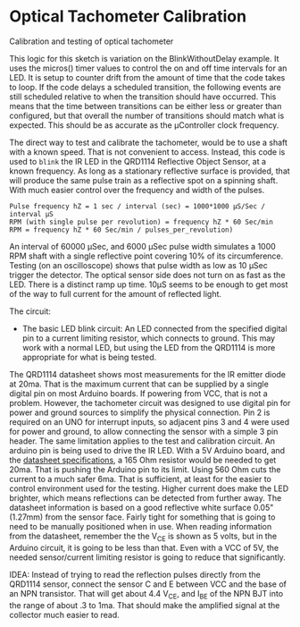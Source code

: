 # Optical Tachometer Calibration

Calibration and testing of optical tachometer

This logic for this sketch is variation on the BlinkWithoutDelay example.  It uses the micros() timer values to control the on and off time intervals for an LED.  It is setup to counter drift from the amount of time that the code takes to loop.  If the code delays a scheduled transition, the following events are still scheduled relative to when the transition should have occurred.  This means that the time between transitions can be either less or greater than configured, but that overall the number of transitions should match what is expected.  This should be as accurate as the µController clock frequency.

The direct way to test and calibrate the tachometer, would be to use a shaft with a known speed.  That is not convenient to access.  Instead, this code is used to `blink` the IR LED in the QRD1114 Reflective Object Sensor, at a known frequency.  As long as a stationary reflective surface is provided, that will produce the same pulse train as a reflective spot on a spinning shaft.  With much easier control over the frequency and width of the pulses.

```tx
Pulse frequency hZ = 1 sec / interval (sec) = 1000*1000 µS/Sec / interval µS
RPM (with single pulse per revolution) = frequency hZ * 60 Sec/min
RPM = frequency hZ * 60 Sec/min / pulses_per_revolution)
```

An interval of 60000 µSec, and 6000 µSec pulse width simulates a 1000 RPM shaft with a single reflective point covering 10% of its circumference.   Testing (on an oscilloscope) shows that pulse width as low as 10 µSec trigger the detector.  The optical sensor side does not turn on as fast as the LED.  There is a distinct ramp up time.  10µS seems to be enough to get most of the way to full current for the amount of reflected light.

The circuit:

- The basic LED blink circuit: An LED connected from the specified digital pin to a current limiting resistor, which connects to ground.   This may work with a normal LED, but using the LED from the QRD1114 is more appropriate for what is being tested.

The QRD1114 datasheet shows most measurements for the IR emitter diode at 20ma.  That is the maximum current that can be supplied by a single digital pin on most Arduino boards.  If powering from VCC, that is not a problem.  However, the tachometer circuit was designed to use digital pin for power and ground sources to simplify the physical connection.  Pin 2 is required on an UNO for interrupt inputs, so adjacent pins 3 and 4 were used for power and ground, to allow
connecting the sensor with a simple 3 pin header.  The same limitation applies to the test and calibration circuit.  An arduino pin is being used to drive the IR LED.  With a 5V Arduino board, and the [datasheet specifications](https://www.sparkfun.com/datasheets/BOT/QRD1114.pdf), a 165 Ohm resistor would be needed to get 20ma.  That is pushing the Arduino pin to its limit.  Using 560 Ohm cuts the current to a much safer 6ma.  That is sufficient, at least for the easier to control environment used for the testing.  Higher current does make the LED brighter, which means reflections can be detected from further away.  The datasheet information is based on a good reflective white surface 0.05" (1.27mm) from the sensor face.  Fairly tight for something that is going to need to be manually positioned when in use.  When reading information from the datasheet, remember the the V<sub>CE</sub> is shown as 5 volts, but in the Arduino circuit, it is going to be less than that.  Even with a VCC of 5V, the needed sensor/current limiting resistor is going to reduce that significantly.

IDEA: Instead of trying to read the reflection pulses directly from the QRD1114 sensor, connect the sensor C and E between VCC and the base of an NPN transistor.  That will get about 4.4 V<sub>CE</sub>, and I<sub>BE</sub> of the NPN BJT into the range of about .3 to 1ma.  That should make the amplified signal at the collector much easier to read.
